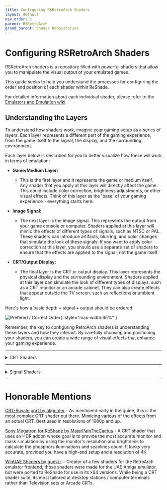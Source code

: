 ```yaml
---
title: Configuring RSRetroArch Shaders
layout: default
nav_order: 1
parent: RSRetroArch
grand_parent: Shader Repositories
---
```


# Configuring RSRetroArch Shaders

RSRetroArch shaders is a repository filled with powerful shaders that allow you to manipulate the visual output of your emulated games. 

This guide seeks to help you understand the processes for configuring the order and position of each shader within ReShade.

For detailed information about each individual shader, please refer to the [Emulators and Emulation wiki](https://emulation.gametechwiki.com/index.php/Shaders_and_filters).

## Understanding the Layers

To understand how shaders work, imagine your gaming setup as a series of layers. Each layer represents a different part of the gaming experience, from the game itself to the signal, the display, and the surrounding environment.

Each layer below is described for you to better visualize how these will work in terms of emulation:

* **Game/Medium Layer:**

  * This is the first layer and it represents the game or medium itself. Any shader that you apply at this layer will directly affect the game. This could include color correction, brightness adjustments, or other visual effects. Think of this layer as the 'base' of your gaming experience - everything starts here.

* **Image Signal:**

  * The next layer is the image signal. This represents the output from your game console or computer. Shaders applied at this layer will mimic the effects of different types of signals, such as NTSC or PAL. These shaders can introduce artifacts, blurring, and color changes that simulate the look of these signals. If you want to apply color correction at this layer, you should use a separate set of shaders to ensure that the effects are applied to the signal, not the game itself.

* **CRT/Output Display:**

  * The final layer is the CRT or output display. This layer represents the physical display and the surrounding environment. Shaders applied at this layer can simulate the look of different types of displays, such as a CRT monitor or an arcade cabinet. They can also create effects that appear outside the TV screen, such as reflections or ambient light.

Here's how a basic depth + signal + output should be ordered:

![Prefered / Correct Order](../images/configuring-rsretroarch-shaders/pref_order.png){: style="max-width:65%" }

Remember, the key to configuring RetroArch shaders is understanding these layers and how they interact. By carefully choosing and positioning your shaders, you can create a wide range of visual effects that enhance your gaming experience.

---

<details markdown="block" class="details-tree">
<summary>CRT Shaders</summary>

This section explains you some of the most used CRT-Shaders by preset makers and players. Describing more or less how they look and work.

---

<details markdown="block" class="details-tree">
<summary>CRT-Lottes</summary>

CRT-Lottes is a CRT shader made by Timothy Lottes (creator of FXAA) whose goal is to look convincing and not too heavy. It can simulate various types of CRTs and masks, with or without geometry distortions.

</details>

---

<details markdown="block" class="details-tree">
<summary>CRT-Potato</summary>

CRT-Potato comes with 2 variants: Cool and Warm. Its meant to mimic a Trinitron display. Using a Lookup Table for the masks, it is super lightweight, however it doesn't have any fancy or "interesting" features. Should be good for super-weak setups or mobile machines.

</details>

---

<details markdown="block" class="details-tree">
<summary>CRT-Hyllian</summary>
Hyllian's CRT shader aims to mimic an arcade display, but its also possible to mimic other domestic monitors and setups with it. Its a bit lighter than Lottes, but its also on the heavier side.

</details>

---

<details markdown="block" class="details-tree">
<summary>CRT-NewPixie</summary>
Made by Mattias Gustaffson, CRT-NewPixie is one of the most popular choices for CRT Shaders. Made for emulators such as FS-UAE, it balances looks with a convincing look without being super focused on the specifics of a CRT.

</details>

---

<details markdown="block" class="details-tree">
<summary>CRT-Royale</summary>
Even though its not located in this repository per-se, CRT-Royale is the most-advanced CRT shader so far, and because of that, its more ideal to use it on 4K displays. It has all of the features from a CRT including multiple mask types, scanline options, interlacing, bloom and halation, phosphor and beam offsets and so on.
With that said, its the heaviest CRT shader, but also the most accurate and "pretty" looking one. Its recommended to have a dedicated GPU post-2010 to run this shader at an acceptable framerate.
</details>

</details>

---

<details markdown="block" class="details-tree">
<summary>Signal Shaders</summary>

This section explains some of the signal shaders (NTSC and PAL) that are available in the repository, along with their quirks.

---

<details markdown="block" class="details-tree">
<summary>Artifact Colors</summary>
This Shader mimics the output of a Apple II NTSC connection. While not close to the TV ones, those are very good for people looking for the signal/dot crawl effect (also known as "rainbow" effect). Due to how much it blurs its also good for 2D game sprite blending.
</details>

---

<details markdown="block" class="details-tree">
<summary>NTSC RetroArch</summary>
This is a NTSC shader made by trogglemonkey for RetroArch. Its one of the most common used ones due to its speed and ease of usage. It comes both with a version that has Scanlines and one that doesn't for users which plan on using a different Scanline method or do not want / need it.
</details>

---

<details markdown="block" class="details-tree">
<summary>GTUv50</summary>
A somewhat advanced NTSC-signal shader which focuses a lot on the blurring part of the signal. With options for scanlines, connection type, how much TV lines the signal has and the signal frequency on each layer, this one is tailored for people looking to replicate more specific setups.
</details>

---

<details markdown="block" class="details-tree">
<summary>MAME NTSC</summary>
This Shader is the standard NTSC integration as found in the MAME emulator. Not much to change here. It has a bit of the dot-crawl / signal artifacts, but its a lot more tame in comparison with the other shaders.
</details>

---

<details markdown="block" class="details-tree">
<summary>R57-PAL</summary>
While being the only PAL shader here, its quite a realistic one. This mimics the output of a NES PAL connection. It works great with the majority of console visuals and might mimic well enough how European countries had their setups. It also has a lot of the famous "dot-crawl" effects and other signal anomalies.
</details>

</details>

---

# Honorable Mentions

[CRT-Royale port by akgunter](https://github.com/akgunter/crt-royale-reshade) - As mentioned early in the guide, this is the most complex CRT shader out there. Mimicing various of the effects from an actual CRT. Best used in resolutions of 1080p and up.

[Sony Megatron for ReShade by MajorPainTheCactus](https://github.com/MajorPainTheCactus/SonyMegatron-ReShade) - A CRT shader that uses an HDR addon whose goal is to provide the most accurate monitor and mask simulation by using the monitor's resolution and brightness to calculate the phosphors iluminations and scanlines count. It looks very accurate, provided you have a high-end setup and a resolution of 4K.

[WinUAE Shaders by guest.r](https://github.com/guestrr/WinUAE-Shaders/tree/master/ReshadeShaders) - Creator of a few shaders for the RetroArch emulator frontend, those shaders were made for the UAE Amiga emulator, but were ported to ReShade for use in its x64 versions. While being a CRT shader suite, its most tailored at desktop stations / computer terminals rather than Television sets or Arcade CRTs.
